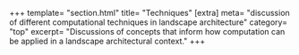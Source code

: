+++
template=   "section.html"
title=      "Techniques"
[extra]
meta=       "discussion of different computational techniques in landscape architecture"
category=   "top"
excerpt=    "Discussions of concepts that inform how computation can be applied in a landscape architectural context."
+++
